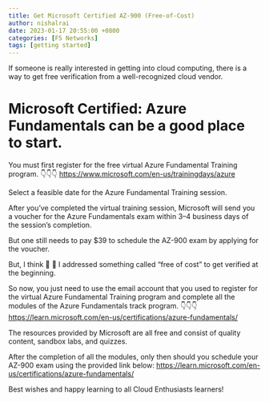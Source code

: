```yaml
---
title: Get Microsoft Certified AZ-900 (Free-of-Cost)
author: nishalrai
date: 2023-01-17 20:55:00 +0800
categories: [F5 Networks]
tags: [getting started]
---
```


If someone is really interested in getting into cloud computing, there is a way to get free verification from a well-recognized cloud vendor.


# Microsoft Certified: Azure Fundamentals can be a good place to start.

You must first register for the free virtual Azure Fundamental Training program.
 👇👇👇
https://www.microsoft.com/en-us/trainingdays/azure


Select a feasible date for the Azure Fundamental Training session.

After you’ve completed the virtual training session, Microsoft will send you a voucher for the Azure Fundamentals exam within 3–4 business days of the session’s completion.

But one still needs to pay $39 to schedule the AZ-900 exam by applying for the voucher.


But, I think 🤔 🤔 I addressed something called “free of cost” to get verified at the beginning.

So now, you just need to use the email account that you used to register for the virtual Azure Fundamental Training program and complete all the modules of the Azure Fundamentals track program.
👇👇👇
https://learn.microsoft.com/en-us/certifications/azure-fundamentals/

The resources provided by Microsoft are all free and consist of quality content, sandbox labs, and quizzes.


After the completion of all the modules, only then should you schedule your AZ-900 exam using the provided link below:
https://learn.microsoft.com/en-us/certifications/azure-fundamentals/

Best wishes and happy learning to all Cloud Enthusiasts learners!